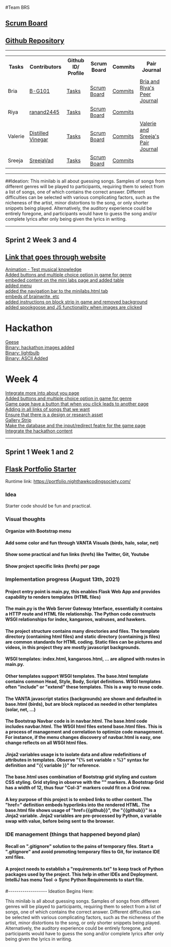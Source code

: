 #Team BRS
## [Scrum Board](https://github.com/B-G101/Team-BRS/projects/1)
## [Github Repository](https://github.com/B-G101/Team-BRS)

***
<table id="readmeinformation">

<tr>
<th>Tasks</th>
<th>Contributors</th>
<th>Github ID/ Profile</th>
<th>Scrum Board</th>
<th>Commits</th>
<th>Pair Journal</th>
</tr>

<tr>
<td>Bria</td>
<td>
<a href="https://github.com/B-G101" target="_blank">B-G101</a>
</td>
<td>
<a href="https://github.com/B-G101/Team-BRS/issues/assigned/B-G101" target="_blank">Tasks</a>
</td>
<td>
<a href="https://github.com/B-G101/Team-BRS/projects/1?card_filter_query=assignee%3Ab-g101" target="_blank">Scrum Board</a>
<td>
<a href="https://github.com/B-G101/Team-BRS/commits?author=B-G101" target="_blank">Commits</a>
</td>
<td>
<a href="https://docs.google.com/document/d/1dfF7f6u1v5AF3MKQTq2_82rlR3a0Qe4P5md6iLnGroM/edit?usp=sharing" target="_blank">Bria and Riya's Peer Journal</a>
</td>
</tr>

<tr>
<td>Riya</td>
<td>
<a href="https://github.com/ranand2445" target="_blank">ranand2445</a>
</td>
<td>
<a href="https://github.com/B-G101/Team-BRS/issues/assigned/ranand2445" target="_blank">Tasks</a>
</td>
<td>
<a href="https://github.com/B-G101/Team-BRS/projects/1?card_filter_query=assignee%3Aranand2445" target="_blank">Scrum Board</a>
</td>
<td>
<a href="https://github.com/B-G101/Team-BRS/commits?author=ranand2445" target="_blank">Commits</a>
</td>
<td></td>

</tr>
<tr>
<td>Valerie</td>
<td>
<a href="https://github.com/DistilledVinegar" target="_blank">Distilled Vinegar</a>
</td>
<td>
<a href="https://github.com/B-G101/Team-BRS/issues/assigned/DistilledVinegar" target="_blank">Tasks</a>
</td>
<td>
<a href="https://github.com/B-G101/Team-BRS/projects/1?card_filter_query=assignee%3Adistilledvinegar" target="_blank">Scrum Board</a>
</td>
<td>
<a href="https://github.com/B-G101/Team-BRS/commits?author=DistilledVinegar" target="_blank">Commits</a>

<td>
<a href="https://docs.google.com/document/d/1bEQV3v4W8SFTRdCUL4dlvi_KDL2U9QlT8kjz4BUet9w/edit?usp=sharing" target="_blank">Valerie and Sreeja's Pair Journal</a>
</td>
</tr>

<tr>
<td>Sreeja</td>
<td>
<a href="https://github.com/SreejaVad" target="_blank">SreejaVad</a>
</td>
<td>
<a href="https://github.com/B-G101/Team-BRS/issues/assigned/SreejaVad" target="_blank">Tasks</a>
</td>
<td>
<a href="https://github.com/B-G101/Team-BRS/projects/1?card_filter_query=assignee%3Asreejavad" target="_blank">Scrum Board</a>
</td>
<td>
<a href="https://github.com/B-G101/Team-BRS/commits?author=SreejaVad" target="_blank">Commits</a>
<td></td>
</tr>
</table>

***
##Ideation:
This minilab is all about guessing songs. Samples of songs from different genres will be played to participants, requiring them to select from a list of songs, one of which contains the correct answer. Different difficulties can be selected with various complicating factors, such as the nicheness of the artist, minor distortions to the song, or only shorter snippets being played. Alternatively, the auditory experience could be entirely foregone, and participants would have to guess the song and/or complete lyrics after only being given the lyrics in writing.


***
## Sprint 2 Week 3 and 4
## [Link that goes through website](https://docs.google.com/presentation/d/1LFJSLYCWe11_j0c1RDEH2Byjp7TBz1Q-XW0rxA1S-C8/edit#slide=id.gebe2a06820_0_76) 
[Animation - Test musical knowledge](https://github.com/B-G101/Team-BRS/commit/ca323b6bc6a063ab4357d331fc4df54c7d8e8a22) \
[Added buttons and multiple choice option in game for genre](https://github.com/B-G101/Team-BRS/commit/7728ba81b70f4ee8116a935e35fd590e6c9b1fb5) \
[embeded content on the mini labs page and added table](https://github.com/B-G101/Team-BRS/commit/763ed355202175d54397dc8438d74da5fe51909c) \
[added menu](https://github.com/B-G101/Team-BRS/commit/3d65b9d9d9654cc0f1b85f0fd002107023e24457) \
[added the navigation bar to the minilabs.html tab](https://github.com/B-G101/Team-BRS/commit/0a89cdca6e8bc2fb221cd1425c865ac2ed796b70) \
[embeds of brainwrite, etc](https://github.com/B-G101/Team-BRS/commit/dfc64dcd35fab8eeafb6b3134de336d82dbca80f) \
[added instructions on block strip in game and removed background](https://github.com/B-G101/Team-BRS/commit/8c429998b85a81f483aadba3b6c2978e9f821ae1) \
[added spookgoose and JS functionality when images are clicked](https://github.com/B-G101/Team-BRS/commit/83fab3c8ad073dda70d4277c51c4823f5852320c) 
# Hackathon
[Geese](https://github.com/B-G101/Team-BRS/commit/4a6ab44d20257513d35d23af83beddff35729ae2) \
[Binary: hackathon images added](https://github.com/B-G101/Team-BRS/commit/b311842e5c68a322ae91b7ef28528444866c531c) \
[Binary: lightbulb](https://github.com/B-G101/Team-BRS/commit/e48f5eef973a0e7e709f719a63928f2200f34a11) \
[Binary: ASCII Added](https://github.com/B-G101/Team-BRS/commit/617cc2ea42ab255ce7c4edfb6bb451f2923b5023) 
# Week 4
[Integrate more into about you page](https://github.com/B-G101/Team-BRS/commit/06c4bbcd81d37f8d848078d8c4f6f30dd44be963) \
[Added buttons and multiple choice option in game for genre](https://github.com/B-G101/Team-BRS/commit/7728ba81b70f4ee8116a935e35fd590e6c9b1fb5) \
[Game page have a button that when you click leads to another page](https://github.com/B-G101/Team-BRS/commit/435d416a1ab7bbc62b2671a2141a13dd70305ca1) \
[Adding in all links of songs that we want](https://github.com/B-G101/Team-BRS/blob/main/data.py) \
[Ensure that there is a design or research asset](https://github.com/B-G101/Team-BRS/tree/main/static/assets) \
[Gallery Strip](https://github.com/B-G101/Team-BRS/commit/7aa9f777045b59d3d4e3e5afcf330d032f08d564) \
[Make the database and the input/redirect featre for the game page](https://github.com/B-G101/Team-BRS/commit/3ff481f82cdc854dd50e2028097b8a9faade41ae) \
[Integrate the hackathon content](https://github.com/B-G101/Team-BRS/commit/34c93df0b2af3085522caca605fe0ac3f40ec9b8)

****
## Sprint 1 Week 1 and 2




## [Flask Portfolio Starter](https://nighthawkcodingsociety.com/projectsearch/details/Flask%20Portfolio%20Starter)
Runtime link: https://portfolio.nighthawkcodingsociety.com/
### Idea
Starter code should be fun and practical.
### Visual thoughts
#### Organize with Bootstrap menu 
#### Add some color and fun through VANTA Visuals (birds, halo, solar, net)
#### Show some practical and fun links (hrefs) like Twitter, Git, Youtube
#### Show project specific links (hrefs) per page

### Implementation progress (August 13th, 2021)
#### Project entry point is main.py, this enables Flask Web App and provides capability to renders templates (HTML files)
#### The main.py is the  Web Server Gateway Interface, essentially it contains a HTTP route and HTML file relationship.  The Python code constructs WSGI relationships for index, kangaroos, walruses, and hawkers.
#### The project structure contains many directories and files.  The template directory (containing html files) and static directory (containing js files) are common standards for HTML coding.  Static files can be pictures and videos, in this project they are mostly javascript backgrounds.
#### WSGI templates: index.html, kangaroos.html, ... are aligned with routes in main.py.
#### Other templates support WSGI templates.  The base.html template contains common Head, Style, Body, Script definitions.  WSGI templates often "include" or "extend" these templates.  This is a way to reuse code.
#### The VANTA javascript statics (backgrounds) are shown and defaulted in base.html (birds), but are block replaced as needed in other templates (solar, net, ...)
#### The Bootstrap Navbar code is in navbar.html. The base.html code includes navbar.html.  The WSGI html files extend base.html files.  This is a process of management and correlation to optimize code management.  For instance, if the menu changes discovery of navbar.html is easy, one change reflects on all WSGI html files. 
#### Jinja2 variables usage is to isolate data and allow redefinitions of attributes in templates.  Observe "{% set variable = %}" syntax for definition and "{{ variable }}" for reference.
#### The base.html uses combination of Bootstrap grid styling and custom CSS styling.  Grid styling in observe with the "<Col-3>" markers.  A Bootstrap Grid has a width of 12, thus four "Col-3" markers could fit on a Grid row.
#### A key purpose of this project is to embed links to other content.  The "href=" definition embeds hyperlinks into the rendered HTML.  The base.html file shows usage of "href={{github}}", the "{{github}}" is a Jinja2 variable.  Jinja2 variables are pre-processed by Python, a variable swap with value, before being sent to the browser.

### IDE management (things that happened beyond plan)
#### Recall on ".gitignore" solution to the pains of temporary files.  Start a ".gitignore" and avoid promoting temporary files to Git, for instance IDE xml files.
#### A project needs to establish a "requirements.txt" to keep track of Python packages used by the project.  This help in other IDEs and Deployment.  IntelliJ has menu Tool -> Sync Python Requirements to start file. 

#-------------------
Ideation Begins Here:

This minilab is all about guessing songs. Samples of songs from different genres will be played to participants, requiring them to select from a list of songs, one of which contains the correct answer. Different difficulties can be selected with various complicating factors, such as the nicheness of the artist, minor distortions to the song, or only shorter snippets being played. Alternatively, the auditory experience could be entirely foregone, and participants would have to guess the song and/or complete lyrics after only being given the lyrics in writing.